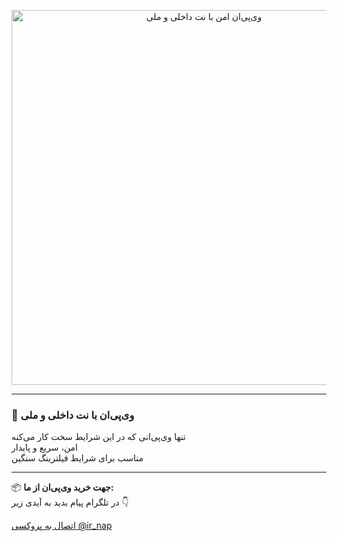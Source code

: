 <p align="center">
  <img src="https://i.postimg.cc/dV3XsW-1L/Chat-GPT-Image-Jun-15-2025-07-07-11-PM.png" alt="وی‌پی‌ان امن با نت داخلی و ملی" width="600">
</p>

---

### 🔐 وی‌پی‌ان با نت داخلی و ملی  
تنها وی‌پی‌انی که در این شرایط سخت کار می‌کنه  
امن، سریع و پایدار  
مناسب برای شرایط فیلترینگ سنگین

---

📦 **جهت خرید وی‌پی‌ان از ما:**  
در تلگرام پیام بدید به آیدی زیر 👇  

[اتصال به پروکسی ](https://t.me/proxy?server=157.180.119.113&port=132&secret=1320PuNyHw_LQKT_Y7XNJw==)
[@ir_nap](https://t.me/Ir_nap)
